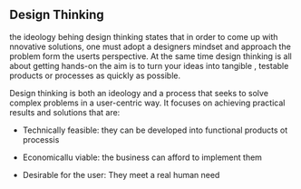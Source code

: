 ## Design Thinking
the ideology behing design thinking states that in order to come up with  nnovative solutions, one must adopt a designers mindset and approach the problem form the userts perspective. At the same time design thinking is all about getting hands-on the aim is to turn your ideas into tangible , testable products or processes as quickly as possible.

Design thinking is both an ideology and a process that seeks to solve complex problems in a user-centric way. It focuses on achieving practical results and solutions that are:

- Technically feasible: they can be developed into functional products ot processis

- Economicallu viable: the business can afford to implement them

- Desirable for the user: They meet a real human need



